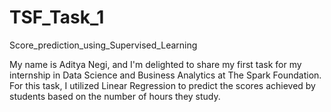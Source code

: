 # TSF_Task_1

Score_prediction_using_Supervised_Learning

My name is Aditya Negi, and I'm delighted to share my first task for my internship in Data Science and Business Analytics at The Spark Foundation. For this task, I utilized Linear Regression to predict the scores achieved by students based on the number of hours they study.
